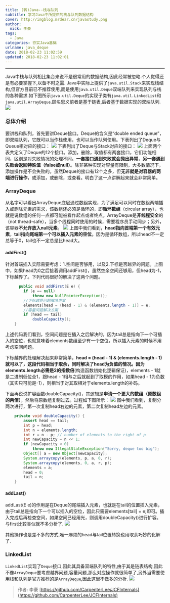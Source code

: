 ```yaml
---
title: (转)Java--栈与队列
subtitle: 学习Java中所提供的栈与队列数据结构
cover: http://imgblog.mrdear.cn/javastudy.png
author: 
  nick: 李豪
tags:
  - Java
categories: 夯实Java基础
urlname: java_deque
date: 2018-02-23 11:02:59
updated: 2018-02-23 11:02:01
---
```

<!-- toc -->
- - - - -
Java中栈与队列相比集合来说不是很常用的数据结构,因此经常被忽略.个人觉得还是有必要掌握下,以备不时之需.
Java中实际上提供了`java.util.Stack`来实现栈结构,但官方目前已不推荐使用,而是使用`java.util.Deque`双端队列来实现队列与栈的各种需求.如下图所示`java.util.Deque`的实现子类有`java.util.LinkedList`和`java.util.ArrayDeque`.顾名思义前者是基于链表,后者基于数据实现的双端队列.
![](http://imgblog.mrdear.cn/1519395982.png?imageMogr2/thumbnail/!100p)

### 总体介绍
要讲栈和队列，首先要讲Deque接口。Deque的含义是“double ended queue”，即双端队列，它既可以当作栈使用，也可以当作队列使用。下表列出了Deque与Queue相对应的接口：
![](http://imgblog.mrdear.cn/1519396771.png?imageMogr2/thumbnail/!100p)
下表列出了Deque与Stack对应的接口：
![](http://imgblog.mrdear.cn/1519396747.png?imageMogr2/thumbnail/!100p)
上面两个表共定义了Deque的12个接口。添加，删除，取值都有两套接口，它们功能相同，区别是对失败情况的处理不同。**一套接口遇到失败就会抛出异常**，**另一套遇到失败会返回特殊值（false或null）**。除非某种实现对容量有限制，大多数情况下，添加操作是不会失败的。虽然Deque的接口有12个之多，但**无非就是对容器的两端进行操作**，或添加，或删除，或查看。明白了这一点讲解起来就会非常简单。

### ArrayDeque
从名字可以看出ArrayDeque底层通过数组实现，为了满足可以同时在数组两端插入或删除元素的需求，该数组还必须是循环的，即**循环数组**（circular array），也就是说数组的任何一点都可能被看作起点或者终点。ArrayDeque是**非线程安全**的（not thread-safe），当多个线程同时使用的时候，需要程序员手动同步；另外，该容器**不允许放入null元素**。
![](http://imgblog.mrdear.cn/1519396968.png?imageMogr2/thumbnail/!100p)
上图中我们看到，**head指向首端第一个有效元素**，**tail指向尾端第一个可以插入元素的空位**。因为是循环数组，所以head不一定总等于0，tail也不一定总是比head大。

#### addFirst()
针对首端插入实际需要考虑：1.空间是否够用，以及2.下标是否越界的问题。上图中，如果head为0之后接着调用addFirst()，虽然空余空间还够用，但head为-1，下标越界了。下列代码很好的解决了这两个问题。
```java
      public void addFirst(E e) {
        if (e == null)
            throw new NullPointerException();
        //下标越界问题解决方案
        elements[head = (head - 1) & (elements.length - 1)] = e;
        //容量问题解决方案
        if (head == tail)
            doubleCapacity();
    }
```
上述代码我们看到，空间问题是在插入之后解决的，因为tail总是指向下一个可插入的空位，也就意味着elements数组至少有一个空位，所以插入元素的时候不用考虑空间问题。

下标越界的处理解决起来非常简单，**head = (head - 1) & (elements.length - 1)**就可以了，这段代码相当于取余，同时解决了head为负值的情况。因为**elements.length必需是2的指数倍**(构造函数初始化逻辑保证)，elements - 1就是二进制低位全1，跟head - 1相与之后就起到了取模的作用，如果head - 1为负数（其实只可能是-1），则相当于对其取相对于elements.length的补码。

下面再说说扩容函数doubleCapacity()，其逻辑是**申请一个更大的数组（原数组的两倍）**，然后将原数组复制过去。过程如下图所示：
![](http://imgblog.mrdear.cn/1519397934.png?imageMogr2/thumbnail/!100p)
图中我们看到，复制分两次进行，第一次复制head右边的元素，第二次复制head左边的元素。
```java
    private void doubleCapacity() {
        assert head == tail;
        int p = head;
        int n = elements.length;
        int r = n - p; // number of elements to the right of p
        int newCapacity = n << 1;
        if (newCapacity < 0)
            throw new IllegalStateException("Sorry, deque too big");
        Object[] a = new Object[newCapacity];
        System.arraycopy(elements, p, a, 0, r);
        System.arraycopy(elements, 0, a, r, p);
        elements = a;
        head = 0;
        tail = n;
    }

```

#### addLast()
addLast(E e)的作用是在Deque的尾端插入元素，也就是在tail的位置插入元素，由于tail总是指向下一个可以插入的空位，因此只需要elements[tail] = e;即可。插入完成后再检查空间，如果空间已经用光，则调用doubleCapacity()进行扩容。与first比较类似就不多分析了.
![](http://imgblog.mrdear.cn/1519398033.png?imageMogr2/thumbnail/!100p)

其他操作也是差不多的方式,唯一麻烦的head与tail位置转换也用取余巧妙的化解了.

### LinkedList
`LinkedList`实现了`Deque`接口,因此其具备双端队列的特性,由于其是链表结构,因此不像`ArrayDeque`要考虑越界问题,容量问题,那么对应操作就很简单了,另外当需要使用栈和队列是官方推荐的是`ArrayDeque`,因此这里不做多的分析.
![](http://imgblog.mrdear.cn/1519398499.png?imageMogr2/thumbnail/!100p)

> 作者: 李豪
> [https://github.com/CarpenterLee/JCFInternals](https://github.com/CarpenterLee/JCFInternals)